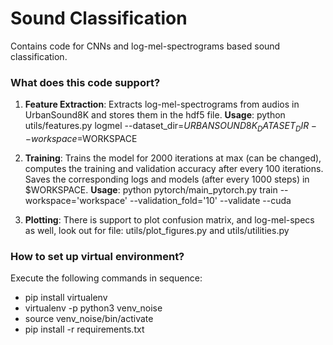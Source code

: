 # Sound Classification
Contains code for CNNs and log-mel-spectrograms based sound classification.

### What does this code support?

1. **Feature Extraction**: Extracts log-mel-spectrograms from audios in UrbanSound8K and stores them in the hdf5 file.
**Usage**: python utils/features.py logmel --dataset_dir=$URBANSOUND8K_DATASET_DIR --workspace=$WORKSPACE

2. **Training**: Trains the model for 2000 iterations at max (can be changed), computes the training and validation accuracy after every 100 iterations. Saves the corresponding logs and models (after every 1000 steps) in $WORKSPACE. 
**Usage**: python pytorch/main_pytorch.py train --workspace='workspace' --validation_fold='10' --validate --cuda

3. **Plotting**: There is support to plot confusion matrix, and log-mel-specs as well, look out for file: utils/plot_figures.py and utils/utilities.py

### How to set up virtual environment?
Execute the following commands in sequence:
- pip install virtualenv
- virtualenv -p python3 venv_noise
- source venv_noise/bin/activate
- pip install -r requirements.txt





